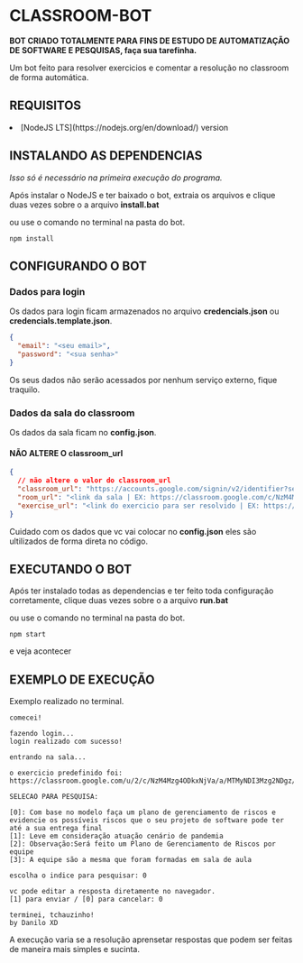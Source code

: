 # CLASSROOM-BOT

**BOT CRIADO TOTALMENTE PARA FINS DE ESTUDO DE AUTOMATIZAÇÃO DE SOFTWARE E PESQUISAS, faça sua tarefinha.**

Um bot feito para resolver exercicios e comentar a resolução no classroom de forma automática.

## REQUISITOS

<li>[NodeJS LTS](https://nodejs.org/en/download/) version</li>

## INSTALANDO AS DEPENDENCIAS

*Isso só é necessário na primeira execução do programa.*

Após instalar o NodeJS e ter baixado o bot, extraia os arquivos e clique duas vezes sobre o a arquivo **install.bat**

ou use o comando no terminal na pasta do bot.

```shell
npm install
```

## CONFIGURANDO O BOT

### Dados para login

Os dados para login ficam armazenados no arquivo **credencials.json** ou **credencials.template.json**.

```json
{
  "email": "<seu email>",
  "password": "<sua senha>"
}
```

Os seus dados não serão acessados por nenhum serviço externo, fique traquilo.

### Dados da sala do classroom

Os dados da sala ficam no **config.json**.

#### NÃO ALTERE O classroom_url

```json
{
  // não altere o valor do classroom_url
  "classroom_url": "https://accounts.google.com/signin/v2/identifier?service=classroom&passive=1209600&continue=https%3A%2F%2Fclassroom.google.com%2F%3Femr%3D0&followup=https%3A%2F%2Fclassroom.google.com%2F%3Femr%3D0&flowName=GlifWebSignIn&flowEntry=ServiceLogin",
  "room_url": "<link da sala | EX: https://classroom.google.com/c/NzM4Mzg4ODkxNjVa>",
  "exercise_url": "<link do exercicio para ser resolvido | EX: https://classroom.google.com/u/2/c/NzM4Mzg4ODkxNjVa/a/MTMyNDI3Mzg2NDgz/details>"
}
```

Cuidado com os dados que vc vai colocar no **config.json** eles são ultilizados de forma direta no código.

## EXECUTANDO O BOT

Após ter instalado todas as dependencias e ter feito toda configuração corretamente, clique duas vezes sobre o a arquivo **run.bat**

ou use o comando no terminal na pasta do bot.

```shell
npm start
```

e veja acontecer

## EXEMPLO DE EXECUÇÃO

Exemplo realizado no terminal.

```shell
comecei!

fazendo login...
login realizado com sucesso!

entrando na sala...

o exercicio predefinido foi: https://classroom.google.com/u/2/c/NzM4Mzg4ODkxNjVa/a/MTMyNDI3Mzg2NDgz/details

SELECAO PARA PESQUISA:

[0]: Com base no modelo faça um plano de gerenciamento de riscos e evidencie os possíveis riscos que o seu projeto de software pode ter até a sua entrega final
[1]: Leve em consideração atuação cenário de pandemia
[2]: Observação:Será feito um Plano de Gerenciamento de Riscos por equipe
[3]: A equipe são a mesma que foram formadas em sala de aula

escolha o indice para pesquisar: 0

vc pode editar a resposta diretamente no navegador.
[1] para enviar / [0] para cancelar: 0

terminei, tchauzinho!
by Danilo XD 
```

A execução varia se a resolução aprensetar respostas que podem ser feitas de maneira mais simples e sucinta.
